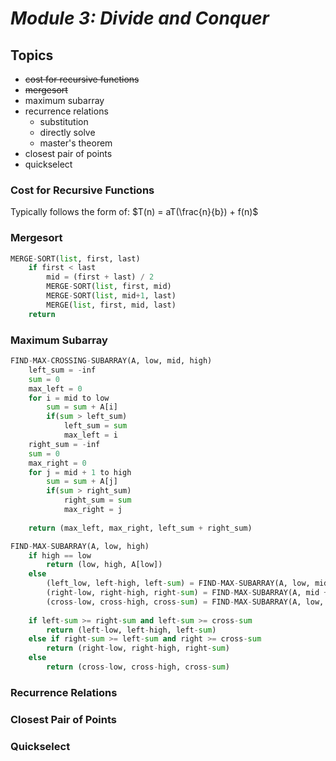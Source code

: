 # ***Module 3: Divide and Conquer***

## **Topics**

- ~~cost for recursive functions~~
- ~~mergesort~~
- maximum subarray
- recurrence relations
    - substitution
    - directly solve
    - master's theorem
- closest pair of points
- quickselect
  
### **Cost for Recursive Functions**

Typically follows the form of: $T(n) = aT(\frac{n}{b}) + f(n)$

### **Mergesort**
```python
MERGE-SORT(list, first, last)
    if first < last
        mid = (first + last) / 2
        MERGE-SORT(list, first, mid)
        MERGE-SORT(list, mid+1, last)
        MERGE(list, first, mid, last)
    return
```

### **Maximum Subarray**

```python
FIND-MAX-CROSSING-SUBARRAY(A, low, mid, high)
    left_sum = -inf
    sum = 0
    max_left = 0
    for i = mid to low
        sum = sum + A[i]
        if(sum > left_sum)  
            left_sum = sum
            max_left = i
    right_sum = -inf
    sum = 0
    max_right = 0
    for j = mid + 1 to high
        sum = sum + A[j]
        if(sum > right_sum)
            right_sum = sum
            max_right = j
    
    return (max_left, max_right, left_sum + right_sum)

FIND-MAX-SUBARRAY(A, low, high)
    if high == low
        return (low, high, A[low])
    else
        (left_low, left-high, left-sum) = FIND-MAX-SUBARRAY(A, low, mid)
        (right-low, right-high, right-sum) = FIND-MAX-SUBARRAY(A, mid + 1, high)
        (cross-low, cross-high, cross-sum) = FIND-MAX-SUBARRAY(A, low, mid, high)
    
    if left-sum >= right-sum and left-sum >= cross-sum
        return (left-low, left-high, left-sum)
    else if right-sum >= left-sum and right >= cross-sum
        return (right-low, right-high, right-sum)
    else
        return (cross-low, cross-high, cross-sum)
```

### **Recurrence Relations**

### **Closest Pair of Points**

### **Quickselect**





